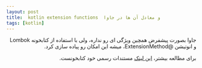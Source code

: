```yaml
---
layout: post
title:  kotlin extension functions  و معادل آن ها در جاوا
tags: [kotlin]
---
```




<!-- comment #792051164 -->
<p dir='rtl' align='right'>
جاوا بصورت پیشفرض همچین ویژگی ای رو نداره، ولی با استفاده از کتابخونه Lombok و انوتیشن @ExtensionMethod، میشه این امکان رو پیاده سازی کرد.
</p>
<p dir='rtl' align='right'>
برای مطالعه بیشتر، <a href="https://projectlombok.org/features/experimental/ExtensionMethod">این لینک</a> مستندات رسمی خود کتابخونست.
</p>
